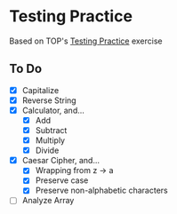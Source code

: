 # Testing Practice

Based on TOP's [Testing Practice](https://www.theodinproject.com/lessons/node-path-javascript-testing-practice) exercise

## To Do

- [x] Capitalize
- [x] Reverse String
- [x] Calculator, and...
  - [x] Add
  - [x] Subtract
  - [x] Multiply
  - [x] Divide
- [x] Caesar Cipher, and...
  - [x] Wrapping from z -> a
  - [x] Preserve case
  - [x] Preserve non-alphabetic characters
- [ ] Analyze Array
